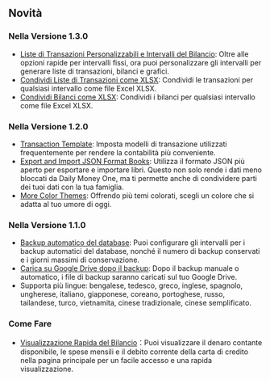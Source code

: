 
## Novità

### Nella Versione 1.3.0
* [Liste di Transazioni Personalizzabili e Intervalli del Bilancio](https://youtu.be/O7EcLN82qIU): Oltre alle opzioni rapide per intervalli fissi, ora puoi personalizzare gli intervalli per generare liste di transazioni, bilanci e grafici.
* [Condividi Liste di Transazioni come XLSX](https://youtu.be/Bf7j39fsCSc): Condividi le transazioni per qualsiasi intervallo come file Excel XLSX.
* [Condividi Bilanci come XLSX](https://youtu.be/kpxJxNsButA): Condividi i bilanci per qualsiasi intervallo come file Excel XLSX.

### Nella Versione 1.2.0
* [Transaction Template](https://youtu.be/CtfJ5BecZfY): Imposta modelli di transazione utilizzati frequentemente per rendere la contabilità più conveniente.
* [Export and Import JSON Format Books](https://youtu.be/bHGEH7zcj78): Utilizza il formato JSON più aperto per esportare e importare libri. Questo non solo rende i dati meno bloccati da Daily Money One, ma ti permette anche di condividere parti dei tuoi dati con la tua famiglia.
* [More Color Themes](https://youtu.be/3Yw7m2AOvfc): Offrendo più temi colorati, scegli un colore che si adatta al tuo umore di oggi.

### Nella Versione 1.1.0
* [Backup automatico del database](https://youtube.com/shorts/dWePWDncx0k): Puoi configurare gli intervalli per i backup automatici del database, nonché il numero di backup conservati e i giorni massimi di conservazione.
* [Carica su Google Drive dopo il backup](https://youtu.be/hOJdtKElLuw): Dopo il backup manuale o automatico, i file di backup saranno caricati sul tuo Google Drive.
* Supporta più lingue: bengalese, tedesco, greco, inglese, spagnolo, ungherese, italiano, giapponese, coreano, portoghese, russo, tailandese, turco, vietnamita, cinese tradizionale, cinese semplificato.

### Come Fare
* [Visualizzazione Rapida del Bilancio](https://youtu.be/66tJxSrI_vQ)：Puoi visualizzare il denaro contante disponibile, le spese mensili e il debito corrente della carta di credito nella pagina principale per un facile accesso e una rapida visualizzazione.